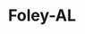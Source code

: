 ---
title: Foley-AL
slug: foley-al
f_state:
- cms/state/alabama.md
f_locations:
- cms/payday-loan/a-dollar-cash-advanced-414.md
- cms/payday-loan/adams-title-pawn-payday-adva-1004.md
- cms/payday-loan/advance-america-1080.md
- cms/payday-loan/advance-america-3022.md
- cms/payday-loan/cash-max-7914.md
- cms/payday-loan/check-advance-center-10391.md
- cms/payday-loan/check-cashing-center-10807.md
- cms/payday-loan/check-cashing-center-10808.md
- cms/payday-loan/check-into-cash-11468.md
- cms/payday-loan/check-into-cash-11469.md
- cms/payday-loan/check-into-cash-inc-13012.md
- cms/payday-loan/dodges-15944.md
- cms/payday-loan/dodges-money-center-15947.md
- cms/payday-loan/mercado-la-gringa-20773.md
- cms/payday-loan/th-e-check-cashing-center-27356.md
- cms/payday-loan/title-cash-27710.md
- cms/payday-loan/usa-pawn-28441.md
- cms/payday-loan/we-cash-checks-28657.md
updated-on: '2024-05-30T13:41:28.615Z'
created-on: '2024-05-30T13:41:28.615Z'
published-on: '2024-05-30T13:54:32.469Z'
f_city: Foley
layout: '[city].html'
tags: city
---
